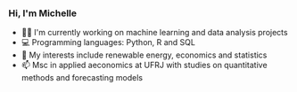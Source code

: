 ### Hi, I'm Michelle 

- 👩‍💻 I'm currently working on machine learning and data analysis projects
- 💻 Programming languages: Python, R and SQL
- 🎲 My interests include renewable energy, economics and statistics
- 📫 Msc in applied aeconomics at UFRJ with studies on quantitative methods and forecasting models



<!--

 <div>
 <p align="left">
   <a href="https://github.com/michellemalher">
   <img height="175em" src="https://github-readme-stats.vercel.app/api?username=michellemalher&show_icons=true&theme=radical&include_all_commits=true&count_private=true"/>
   <img height="175em" src="https://github-readme-stats.vercel.app/api/top-langs/?username=michellemalher&layout=compact&langs_count=16&theme=radical"/>
<div>
 
<!--
  ![Snake animation](https://github.com/michellemalher/michellemalher/blob/output/github-contribution-grid-snake.svg)
-->
